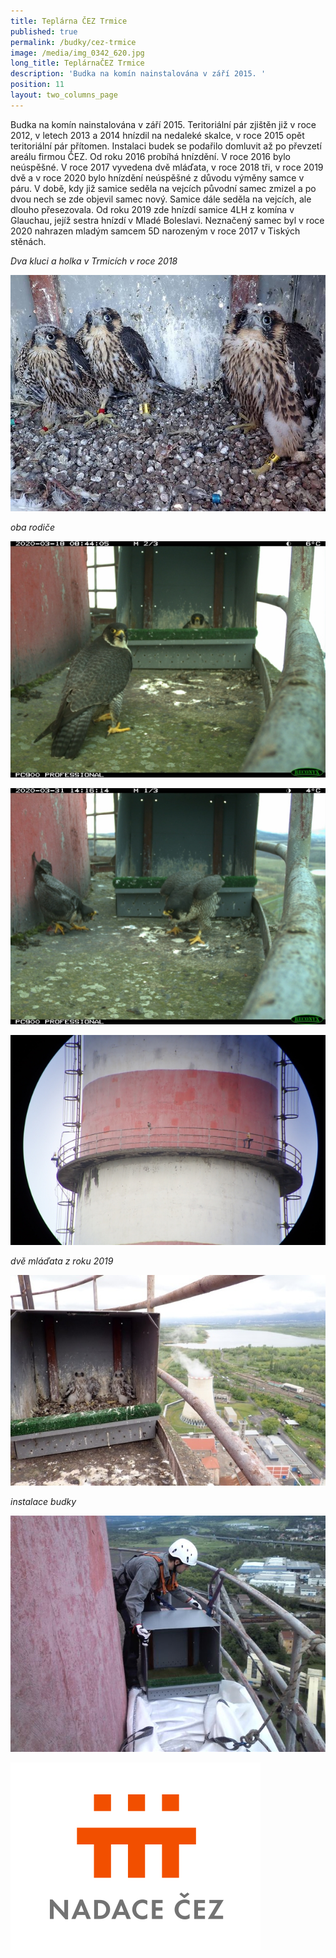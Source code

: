 ```yaml
---
title: Teplárna ČEZ Trmice
published: true
permalink: /budky/cez-trmice
image: /media/img_0342_620.jpg
long_title: TeplárnaČEZ Trmice
description: 'Budka na komín nainstalována v září 2015. '
position: 11
layout: two_columns_page
---
```

Budka na komín nainstalována v září 2015. Teritoriální pár zjištěn již v roce 2012, v letech 2013 a 2014 hnízdil na nedaleké skalce, v roce 2015 opět teritoriální pár přítomen. Instalaci budek se podařilo domluvit až po převzetí areálu firmou ČEZ. Od roku 2016 probíhá hnízdění. V roce 2016 bylo neúspěšné. V roce 2017 vyvedena dvě mláďata, v roce 2018 tři, v roce 2019 dvě a v roce 2020 bylo hnízdění neúspěšné z důvodu výměny samce v páru. V době, kdy již samice seděla na vejcích původní samec zmizel a po dvou nech se zde objevil samec nový. Samice dále seděla na vejcích, ale dlouho přesezovala. Od roku 2019 zde hnízdí samice 4LH z komína v Glauchau, jejíž sestra hnízdí v Mladé Boleslavi. Neznačený samec byl v roce 2020 nahrazen mladým samcem 5D narozeným v roce 2017 v Tiských stěnách.

_Dva kluci a holka v Trmicích v roce 2018_

![mláďata sokola](/media/sokolici-foto_2018_dva-kluci-a-holka.jpg "mláďata sokola")

_oba rodiče_

![](/media/img_0321_620.jpg)

![](/media/img_0716_620.jpg)

![](/media/p4250623_trmice_620.jpg)

_dvě mláďata z roku 2019_

![](/media/p5160579_620.jpg)

_instalace budky_

![](/media/uložení-na-místo-montáže.jpg)



![](/media/nadacecez.png)
